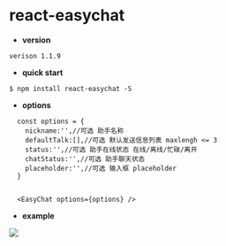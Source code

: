 # react-easychat
- **version**
```
verison 1.1.9
```

- **quick start**

```
$ npm install react-easychat -S
```
- **options**

```
  const options = {
    nickname:'',//可选 助手名称
    defaultTalk:[],//可选 默认发送信息列表 maxlengh <= 3
    status:'',//可选 助手在线状态 在线/离线/忙碌/离开
    chatStatus:'',//可选 助手聊天状态
    placeholder:'',//可选 输入框 placeholder
  }
      
      
  <EasyChat options={options} />
```
- **example**

![](https://raw.githubusercontent.com/BudingSama/easyChat/demo.png)